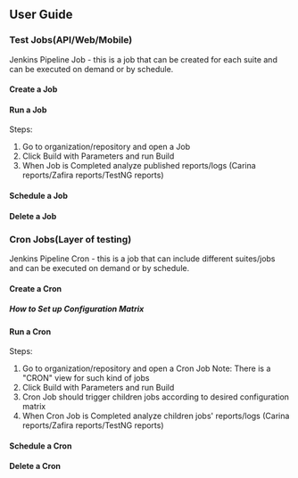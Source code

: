 ## User Guide
### Test Jobs(API/Web/Mobile)
Jenkins Pipeline Job - this is a job that can be created for each suite and can be executed on demand or by schedule. 

#### Create a Job
#### Run a Job
Steps:

1. Go to organization/repository and open a Job
2. Click Build with Parameters and run Build 
3. When Job is Completed analyze published reports/logs (Carina reports/Zafira reports/TestNG reports)

#### Schedule a Job
#### Delete a Job

### Cron Jobs(Layer of testing)
Jenkins Pipeline Cron - this is a job that can include different suites/jobs and can be executed on demand or by schedule.

#### Create a Cron
##### How to Set up Configuration Matrix

#### Run a Cron
Steps:

1. Go to organization/repository and open a Cron Job
Note: There is a "CRON" view for such kind of jobs
2. Click Build with Parameters and run Build 
3. Cron Job should trigger children jobs according to desired configuration matrix
4. When Cron Job is Completed analyze children jobs' reports/logs (Carina reports/Zafira reports/TestNG reports)

#### Schedule a Cron
#### Delete a Cron



